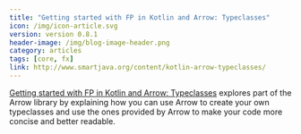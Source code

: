 ```yaml
---
title: "Getting started with FP in Kotlin and Arrow: Typeclasses"
icon: /img/icon-article.svg
version: version 0.8.1
header-image: /img/blog-image-header.png
category: articles
tags: [core, fx]
link: http://www.smartjava.org/content/kotlin-arrow-typeclasses/
---
```

[Getting started with FP in Kotlin and Arrow: Typeclasses](http://www.smartjava.org/content/kotlin-arrow-typeclasses/) explores part of the Arrow library by explaining how you can use Arrow to create your own typeclasses and use the ones provided by Arrow to make your code more concise and better readable.

